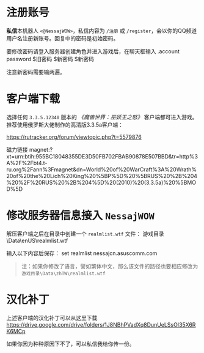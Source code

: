 # 注册账号

**私信**本机器人 `<@NessajWOW>`，私信内容为 `/注册` 或 `/register`，会以你的QQ频道用户名注册新账号。回复中的密码是初始密码。

要修改密码请登入服务器创建角色并进入游戏后，在聊天框输入 
    .account password $旧密码 $新密码 $新密码

注意新密码需要输两遍。

# 客户端下载

选择任何 `3.3.5.12340` 版本的 *《魔兽世界：巫妖王之怒》* 客户端都可进入游戏。
推荐使用俄罗斯大佬制作的高清版3.3.5a客户端：

https://rutracker.org/forum/viewtopic.php?t=5579876

磁力链接
magnet:?xt=urn:btih:955BC18048355DE3D50FB702FBAB90878E507BBD&tr=http%3A%2F%2Fbt4.t-ru.org%2Fann%3Fmagnet&dn=World%20of%20WarCraft%3A%20Wrath%20of%20the%20Lich%20King%20%5BP%5D%20%5BRUS%20%2B%204%20%2F%20RUS%20%2B%204%5D%20(2010)%20(3.3.5a)%20%5BMOD%5D

# 修改服务器信息接入 `NessajWOW`

解压客户端之后在目录中创建一个 `realmlist.wtf` 文件：
    游戏目录\Data\enUS\realmlist.wtf

输入以下内容后保存：
    set realmlist nessajcn.asuscomm.com

> 注：如果你修改了语言，譬如繁体中文，那么该文件的路径也要相应修改为 `游戏目录\Data\zhTW\realmlist.wtf`

# 汉化补丁

上述客户端的汉化补丁可以从这里下载
    https://drive.google.com/drive/folders/1J8NBhPVadXq8DunUeLSsOI35X6RK6MCp

如果你因为种种原因下不了，可以私信我给你传一份。
